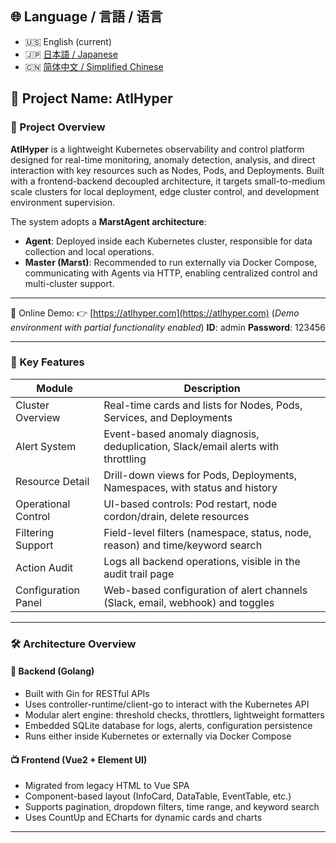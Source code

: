 ## 🌐 Language / 言語 / 语言

- 🇺🇸 English (current)
- 🇯🇵 [日本語 / Japanese](./README.ja.md)
- 🇨🇳 [简体中文 / Simplified Chinese](./README.zh-CN.md)

## 🧠 Project Name: AtlHyper

### 📌 Project Overview

**AtlHyper** is a lightweight Kubernetes observability and control platform designed for real-time monitoring, anomaly detection, analysis, and direct interaction with key resources such as Nodes, Pods, and Deployments. Built with a frontend-backend decoupled architecture, it targets small-to-medium scale clusters for local deployment, edge cluster control, and development environment supervision.

The system adopts a **MarstAgent architecture**:

- **Agent**: Deployed inside each Kubernetes cluster, responsible for data collection and local operations.
- **Master (Marst)**: Recommended to run externally via Docker Compose, communicating with Agents via HTTP, enabling centralized control and multi-cluster support.

---

🫭 Online Demo:
👉 [https://atlhyper.com](https://atlhyper.com)
(_Demo environment with partial functionality enabled_)
**ID**: admin
**Password**: 123456

---

### 🚀 Key Features

| Module              | Description                                                                      |
| ------------------- | -------------------------------------------------------------------------------- |
| Cluster Overview    | Real-time cards and lists for Nodes, Pods, Services, and Deployments             |
| Alert System        | Event-based anomaly diagnosis, deduplication, Slack/email alerts with throttling |
| Resource Detail     | Drill-down views for Pods, Deployments, Namespaces, with status and history      |
| Operational Control | UI-based controls: Pod restart, node cordon/drain, delete resources              |
| Filtering Support   | Field-level filters (namespace, status, node, reason) and time/keyword search    |
| Action Audit        | Logs all backend operations, visible in the audit trail page                     |
| Configuration Panel | Web-based configuration of alert channels (Slack, email, webhook) and toggles    |

---

### 🛠️ Architecture Overview

#### 🔧 Backend (Golang)

- Built with Gin for RESTful APIs
- Uses controller-runtime/client-go to interact with the Kubernetes API
- Modular alert engine: threshold checks, throttlers, lightweight formatters
- Embedded SQLite database for logs, alerts, configuration persistence
- Runs either inside Kubernetes or externally via Docker Compose

#### 📺 Frontend (Vue2 + Element UI)

- Migrated from legacy HTML to Vue SPA
- Component-based layout (InfoCard, DataTable, EventTable, etc.)
- Supports pagination, dropdown filters, time range, and keyword search
- Uses CountUp and ECharts for dynamic cards and charts

---
